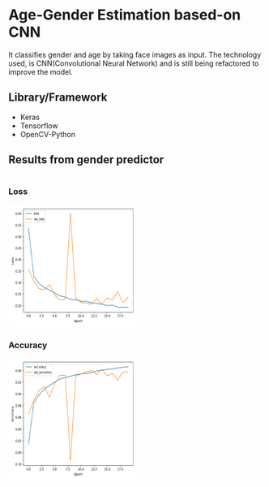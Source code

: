 # Age-Gender Estimation based-on CNN

It classifies gender and age by taking face images as input. The technology used, is CNN(Convolutional Neural Network) and is still being refactored to improve the model.

## Library/Framework
- Keras
- Tensorflow
- OpenCV-Python

## Results from gender predictor
<span style="display: inline-block; width: 50%;">
  <h3>Loss</h3>
  <img src="plot_img/gender_predictor_plot_loss.png" width="320" height="240" />
</span>
<span style="display: inline-block; width: 50%;">
  <h3>Accuracy</h3>
  <img src="plot_img/gender_predictor_plot_acc.png" width="320" height="240" />
</span>
